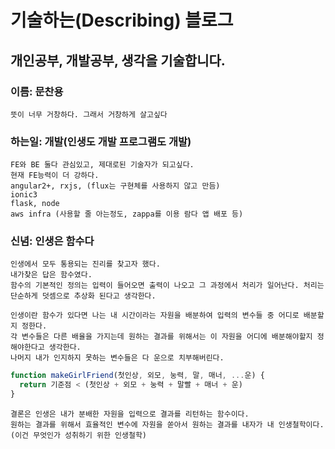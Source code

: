 # 기술하는(Describing) 블로그

## 개인공부, 개발공부, 생각을 기술합니다.


### 이름: 문찬용
    뜻이 너무 거창하다. 그래서 거창하게 살고싶다

### 하는일: 개발(인생도 개발 프로그램도 개발)
    FE와 BE 둘다 관심있고, 제대로된 기술자가 되고싶다.
    현재 FE능력이 더 강하다.
    angular2+, rxjs, (flux는 구현체를 사용하지 않고 만듬)
    ionic3
    flask, node
    aws infra (사용할 줄 아는정도, zappa를 이용 람다 앱 배포 등)

### 신념: 인생은 함수다

    인생에서 모두 통용되는 진리를 찾고자 했다.
    내가찾은 답은 함수였다.
    함수의 기본적인 정의는 입력이 들어오면 출력이 나오고 그 과정에서 처리가 일어난다. 처리는 단순하게 덧셈으로 추상화 된다고 생각한다.

    인생이란 함수가 있다면 나는 내 시간이라는 자원을 배분하여 입력의 변수들 중 어디로 배분할지 정한다.
    각 변수들은 다른 배율을 가지는데 원하는 결과를 위해서는 이 자원을 어디에 배분해야할지 정해야한다고 생각한다.
    나머지 내가 인지하지 못하는 변수들은 다 운으로 치부해버린다.
```javascript
function makeGirlFriend(첫인상, 외모, 눙력, 말, 매너, ...운) {
  return 기준점 < (첫인상 + 외모 + 눙력 + 말빨 + 매너 + 운)
}
```

    결론은 인생은 내가 분배한 자원을 입력으로 결과를 리턴하는 함수이다.
    원하는 결과를 위해서 효율적인 변수에 자원을 쏟아서 원하는 결과를 내자가 내 인생철학이다.(이건 무엇인가 성취하기 위한 인생철학)
